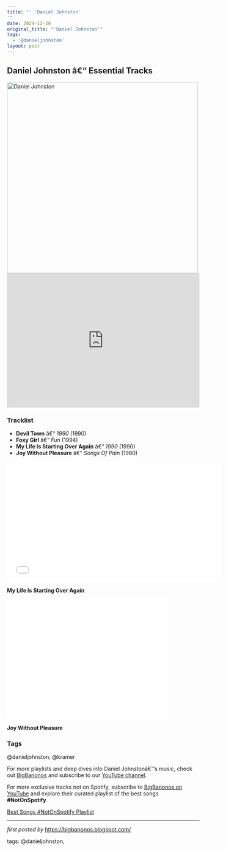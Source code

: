 ```yaml
---
title: "' 'Daniel Johnston'
'"
date: 2024-12-20
original_title: "'Daniel Johnston'"
tags:
  - '@danieljohnston'
layout: post
---
```

<h2>Daniel Johnston â€“ Essential Tracks</h2> <div > <img src="https://i.ytimg.com/vi/Y1HAizQGGRg/sddefault.jpg?sqp=-oaymwEmCIAFEOAD8quKqQMa8AEB-AH-BIAC4AOKAgwIABABGGUgZShlMA8=&rs=AOn4CLAJpH5Ufw_4VapdDUw4JPDEjyprqg" alt="Daniel Johnston" width="500" />
</div> <iframe src="https://open.spotify.com/embed/playlist/0otYKjXZ9SRfbG78Xd8JWp?utm_source=generator" width="100%" height="352" frameborder="0" allow="autoplay; clipboard-write; encrypted-media; fullscreen; picture-in-picture" loading="lazy"></iframe> <h3>Tracklist</h3>
<ul> <li><strong>Devil Town</strong> â€“ <em>1990</em> (1990)</li> <li><strong>Foxy Girl</strong> â€“ <em>Fun</em> (1994)</li> <li><strong>My Life Is Starting Over Again</strong> â€“ <em>1990</em> (1990)</li> <li><strong>Joy Without Pleasure</strong> â€“ <em>Songs Of Pain</em> (1980)</li>
</ul> <div class="separator" > <iframe allowfullscreen="" frameborder="0" height="315" src="//www.youtube.com/embed/_QOSc6uRoLg?rel=0" width="560"></iframe> <p><strong>My Life Is Starting Over Again</strong></p> <iframe allowfullscreen="" frameborder="0" height="315" src="//www.youtube.com/embed/DJyTbnh7S88" width="420"></iframe> <p><strong>Joy Without Pleasure</strong></p>
</div> <h3>Tags</h3>
<p>@danieljohnston, @kramer</p> <p>For more playlists and deep dives into Daniel Johnstonâ€™s music, check out <a href="https://bigbanonos.blogspot.com/" target="_blank">BigBanonos</a> and subscribe to our <a href="https://www.youtube.com/@BigBanonos" target="_blank">YouTube channel</a>.</p>


<!--Subscribe and Playlist Links-->
<div>
    <p>For more exclusive tracks not on Spotify, subscribe to <a href="https://www.youtube.com/@BigBanonos" target="_blank">BigBanonos on YouTube</a> and explore their curated playlist of the best songs <strong>#NotOnSpotify</strong>.</p>
    <p><a href="https://www.youtube.com/playlist?list=PLtuNtuTatqI0kFahUCbtbfenC_ET5O_tr" target="_blank">Best Songs #NotOnSpotify Playlist<br /></a></p></div>

<hr />

<p><em>first posted by</em> <a href="https://bigbanonos.blogspot.com/" rel="noopener" target="_new">https://bigbanonos.blogspot.com/</a></p>

<p>tags: @danieljohnston,</p>
